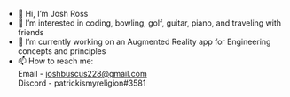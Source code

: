 - 👋 Hi, I’m Josh Ross
- 👀 I’m interested in coding, bowling, golf, guitar, piano, and traveling with friends
- 🌱 I’m currently working on an Augmented Reality app for Engineering concepts and principles  
- 📫 How to reach me:  
Email - joshbuscus228@gmail.com  
Discord - patrickismyreligion#3581

<!---
jrr4138/jrr4138 is a ✨ special ✨ repository because its `README.md` (this file) appears on your GitHub profile.
You can click the Preview link to take a look at your changes.
--->
